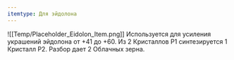 ```yaml
---
itemtype: Для эйдолона
---
```

![[Temp/Placeholder_Eidolon_Item.png]]
Используется для усиления украшений эйдолона от +41 до +60. Из 2 Кристаллов Р1 синтезируется 1 Кристалл Р2. Разбор дает 2 Облачных зерна.
